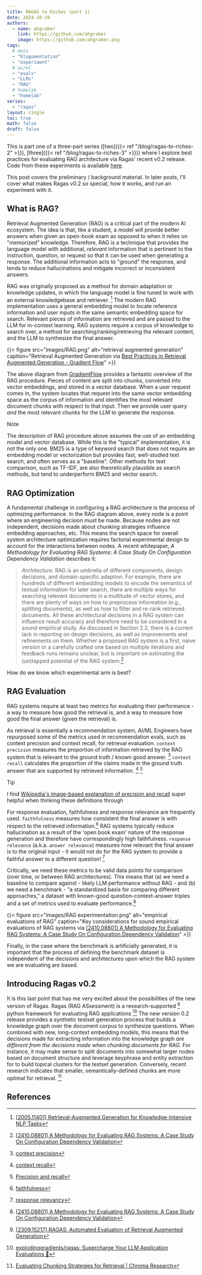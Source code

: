 ```yaml
---
title: RAGAS to Riches (part 1)
date: 2024-10-19
authors:
  - name: ahgraber
    link: https://github.com/ahgraber
    image: https://github.com/ahgraber.png
tags:
  # meta
  - "blogumentation"
  - "experiment"
  # ai/ml
  - "evals"
  - "LLMs"
  - "RAG"
  # homelab
  - "homelab"
series:
  - "ragas"
layout: single
toc: true
math: false
draft: false
---
```


This is part one of a three-part series ([two]({{< ref "/blog/ragas-to-riches-2" >}}), [three]({{< ref "/blog/ragas-to-riches-3" >}})) where I explore best practices for evaluating RAG architecture via Ragas' recent v0.2 release.
Code from these experiments is available [here](https://github.com/ahgraber/AIMLbling-about/tree/main/experiments/ragas-experiment).

This post covers the preliminary / background material.
In later posts, I'll cover what makes Ragas v0.2 so special, how it works, and run an experiment with it.

## What is RAG?

Retrieval Augmented Generation (RAG) is a critical part of the modern AI ecosystem.
The idea is that, like a student, a model will provide better answers when given an open-book exam as opposed to when it relies on "memorized" knowledge.
Therefore, RAG is a technique that provides the language model with additional, _relevant_ information that is pertinent to the instruction, question, or request so that it can be used when generating a response.
The additional information acts to "ground" the response, and tends to reduce hallucinations and mitigate incorrect or inconsistent answers.

RAG was originally proposed as a method for domain adaptation or knowledge updates, in which the language model is fine tuned to work with an external knowledgebase and retriever. [^rag]
The modern RAG implementation uses a general embedding model to locate reference information and user inputs in the same semantic embedding space for search.
Relevant pieces of information are retrieved and are passed to the LLM for in-context learning.
RAG systems require a corpus of knowledge to search over, a method for searching/ranking/retrieving the relevant content, and the LLM to synthesize the final answer.

{{< figure
  src="images/RAG.png"
  alt="retrieval augmented generation"
  caption="Retrieval Augmented Generation via [Best Practices in Retrieval Augmented Generation - Gradient Flow](https://gradientflow.com/best-practices-in-retrieval-augmented-generation/)" >}}

The above diagram from [GradientFlow](https://gradientflow.com/best-practices-in-retrieval-augmented-generation/) provides a fantastic overview of the RAG procedure.
Pieces of content are split into chunks, converted into vector embeddings, and stored in a vector database.
When a user request comes in, the system locates that request into the same vector embedding space as the corpus of information and identifies the most relevant document chunks with respect to that input.
Then we provide user query _and_ the most relevant chunks for the LLM to generate the response.

> [!NOTE]
>
> The description of RAG procedure above assumes the use of an embedding model and vector database.
> While this is the "typical" implementation, it is not the only one.
> BM25 is a type of keyword search that does not require an embedding model or vectorization but provides fast, well-studied text search, and often serves as a "baseline".
> Other methods for text comparison, such as TF-IDF, are also theoretically plausible as search methods, but tend to underperform BM25 and vector search.

## RAG Optimization

A fundamental challenge in configuring a RAG architecture is the process of optimizing performance.
In the RAG diagram above, every node is a point where an engineering decision must be made.
Because nodes are not independent, decisions made about chunking strategies influence embedding approaches, etc.
This means the search space for overall system architecture optimization requires factorial experimental design to account for the interactions between nodes.
A recent whitepaper, _A Methodology for Evaluating RAG Systems: A Case Study On Configuration Dependency Validation_ describes it:

> _Architecture._ RAG is an umbrella of different components, design decisions, and domain-specific
> adaption. For example, there are hundreds of different embedding models to encode the semantics of
> textual information for later search, there are multiple ways for searching relevant documents
> in a multitude of vector stores, and there are plenty of ways on how to preprocess information
> (e.g., splitting documents), as well as how to filter and re-rank retrieved documents. All these
> architectural decisions in a RAG system can influence result accuracy and therefore need to be
> considered in a sound empirical study. As discussed in Section 2.2, there is a current lack in reporting
> on design decisions, as well as improvements and refinements on them. Whether a proposed RAG
> system is a first, naive version or a carefully crafted one based on multiple iterations and feedback
> runs remains unclear, but is important on estimating the (un)tapped potential of the RAG system.[^methodology]

How do we know which experimental arm is best?

## RAG Evaluation

RAG systems require at least two metrics for evaluating their performance - a way to measure how good the retrieval is, and a way to measure how good the final answer (given the retrieval) is.

As retrieval is essentially a recommendation system, AI/ML Engineers have repurposed some of the metrics used in recommendation evals, such as context precision and context recall, for retrieval evaluation.
`context precision` measures the proportion of information retrieved by the RAG system that is relevant to the ground truth / known good answer. [^precision]
`context recall` calculates the proportion of the claims made in the ground truth answer that are supported by retrieved information. [^recall] [^precision-recall]

> [!TIP]
>
> I find [Wikipedia's image-based explanation of precision and recall](https://en.wikipedia.org/wiki/Precision_and_recall) super helpful when thinking these definitions through

For response evaluation, faithfulness and response relevance are frequently used.
`faithfulness` measures how consistent the final answer is with respect to the retrieved information.[^faithfulness]
RAG systems typically reduce hallucination as a result of the 'open book exam' nature of the response generation and therefore have correspondingly high faithfulness.
`response relevance` (a.k.a. `answer relevance`) measures how relevant the final answer is to the original input - it would not do for the RAG system to provide a faithful answer to a different question! [^response_relevance]

Critically, we need these metrics to be valid data points for comparison (over time, or between RAG architectures).
This means that (a) we need a baseline to compare against - likely LLM performance without RAG - and (b) we need a benchmark -
"a standardized basis for comparing different approaches," a dataset with known-good question-context-answer triples and a set of metrics used to evaluate performance.[^methodology]

{{< figure
  src="images/RAG experimentation.png"
  alt="empirical evaluations of RAG"
  caption="Key considerations for sound empirical evaluations of RAG systems via [[2410.08801] A Methodology for Evaluating RAG Systems: A Case Study On Configuration Dependency Validation](https://arxiv.org/abs/2410.08801)" >}}

Finally, in the case where the benchmark is artificially generated, it is important that the process of defining the benchmark dataset is independent of the decisions and architectures upon which the RAG system we are evaluating are based.

## Introducing Ragas v0.2

It is this last point that has me very excited about the possibilities of the new version of Ragas.
Ragas (RAG ASsessment) is a research-supported [^ragas_arxiv] python framework for evaluating RAG applications [^ragas]
The new version 0.2 release provides a synthetic testset generation process that builds a knowledge graph over the document corpus to synthesize questions.
When combined with new, long-context embedding models, this means that the decisions made for extracting information into the knowledge graph _are different from the decisions made when chunking documents for RAG_.
For instance, it may make sense to split documents into somewhat larger nodes based on document structure and leverage keyphrase and entity extraction for to build topical clusters for the testset generation.
Conversely, recent research indicates that smaller, semantically-defined chunks are more optimal for retrieval. [^chunking]

## References

[^rag]: [[2005.11401] Retrieval-Augmented Generation for Knowledge-Intensive NLP Tasks](https://arxiv.org/abs/2005.11401)

[^methodology]: [[2410.08801] A Methodology for Evaluating RAG Systems: A Case Study On Configuration Dependency Validation](https://arxiv.org/abs/2410.08801)

[^precision-recall]: [Precision and recall](https://en.wikipedia.org/wiki/Precision_and_recall)

[^precision]: [context precision](https://docs.ragas.io/en/v0.2.3/concepts/metrics/available_metrics/context_precision/)

[^recall]: [context recall](https://docs.ragas.io/en/v0.2.3/concepts/metrics/available_metrics/context_recall/)

[^faithfulness]: [faithfulness](https://docs.ragas.io/en/v0.2.3/concepts/metrics/available_metrics/faithfulness/)

[^response_relevance]: [response relevancy](https://docs.ragas.io/en/v0.2.3/concepts/metrics/available_metrics/answer_relevance/)

[^ragas]: [explodinggradients/ragas: Supercharge Your LLM Application Evaluations 🚀](https://github.com/explodinggradients/ragas/tree/main)

[^ragas_arxiv]: [[2309.15217] RAGAS: Automated Evaluation of Retrieval Augmented Generation](https://arxiv.org/abs/2309.15217)

[^chunking]: [Evaluating Chunking Strategies for Retrieval | Chroma Research](https://research.trychroma.com/evaluating-chunking)
